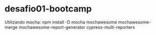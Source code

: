 # desafio01-bootcamp


Utilizando mocha:
npm install -D mocha mochawesome mochawesome-merge mochawesome-report-generator cypress-multi-reporters
